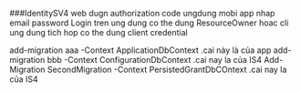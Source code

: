 ﻿###IdentitySV4
web dugn authorization code 
ungdung mobi app nhap email password Login tren ung dung co the dung ResourceOwner hoac cli
ung dung tich hop co the dung client credential 

add-migration aaa -Context ApplicationDbContext   .cai này là của app
add-migration bbb -Context ConfigurationDbContext  .cai nay la của IS4
Add-Migration SecondMigration -Context PersistedGrantDbCOntext   .cai nay la của IS4